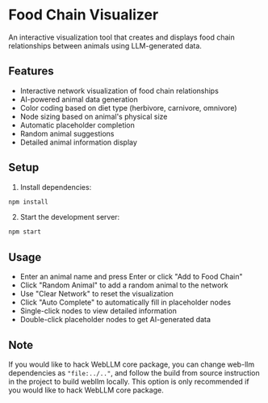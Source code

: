 # Food Chain Visualizer

An interactive visualization tool that creates and displays food chain relationships between animals using LLM-generated data.

## Features
- Interactive network visualization of food chain relationships
- AI-powered animal data generation
- Color coding based on diet type (herbivore, carnivore, omnivore)
- Node sizing based on animal's physical size
- Automatic placeholder completion
- Random animal suggestions
- Detailed animal information display

## Setup
1. Install dependencies:
```bash
npm install
```

2. Start the development server:
```bash
npm start
```

## Usage
- Enter an animal name and press Enter or click "Add to Food Chain"
- Click "Random Animal" to add a random animal to the network
- Use "Clear Network" to reset the visualization
- Click "Auto Complete" to automatically fill in placeholder nodes
- Single-click nodes to view detailed information
- Double-click placeholder nodes to get AI-generated data

## Note
If you would like to hack WebLLM core package, you can change web-llm dependencies as `"file:../.."`, and follow the build from source instruction in the project to build webllm locally. This option is only recommended if you would like to hack WebLLM core package.
